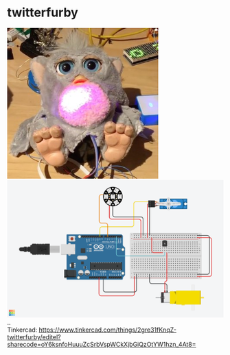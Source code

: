 # twitterfurby

<img src="https://github.com/larsgimse/twitterfurby/blob/master/pictures/twitterfurby.jpg"><br>
<img src="https://github.com/larsgimse/twitterfurby/blob/master/pictures/TwitterFurby.png"><br>
..<br>
Tinkercad: https://www.tinkercad.com/things/2gre31fKnqZ-twitterfurby/editel?sharecode=oY6ksnfoHuuuZcSrbVspWCkXjbGiQzOtYW1hzn_4At8=
